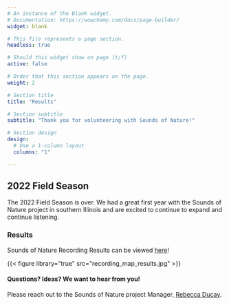 ```yaml
---
# An instance of the Blank widget.
# Documentation: https://wowchemy.com/docs/page-builder/
widget: blank

# This file represents a page section.
headless: true

# Should this widget show on page (t/f)
active: false

# Order that this section appears on the page.
weight: 2

# Section title
title: "Results"

# Section subtitle
subtitle: "Thank you for volunteering with Sounds of Nature!"

# Section design
design:
  # Use a 1-column layout
  columns: "1"

---    
```

    
## 2022 Field Season    

The 2022 Field Season is over. We had a great first year with the Sounds of Nature project in southern Illinois and are excited to continue to expand and continue listening.   

### Results    

Sounds of Nature Recording Results can be viewed [here](https://soundsofnature.shinyapps.io/app-1/?_ga=2.156964731.1911718076.1662405104-361826376.1662309578)!  
    
{{< figure library="true" src="recording_map_results.jpg" >}}    


#### Questions? Ideas? We want to hear from you!    
Please reach out to the Sounds of Nature project Manager, [Rebecca Ducay](https://peaselab.com/author/rebecca-ducay/).    
